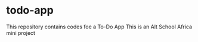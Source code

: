 # todo-app
This repository contains codes foe a To-Do App
This is an Alt School Africa mini project
